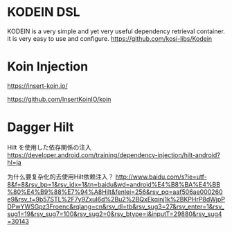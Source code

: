 # KODEIN  DSL
KODEIN is a very simple and yet very useful dependency retrieval container. it is very easy to use and configure.
https://github.com/kosi-libs/Kodein


# Koin Injection
https://insert-koin.io/

https://github.com/InsertKoinIO/koin


# Dagger Hilt 
Hilt を使用した依存関係の注入
https://developer.android.com/training/dependency-injection/hilt-android?hl=ja

为什么要复杂化的去使用Hilt依赖注入？
http://www.baidu.com/s?ie=utf-8&f=8&rsv_bp=1&rsv_idx=1&tn=baidu&wd=android%E4%B8%BA%E4%BB%80%E4%B9%88%E7%94%A8Hilt&fenlei=256&rsv_pq=aaf506ae000260e9&rsv_t=9b57STL%2F7y9ZxuI6d%2Bu2%2BQxEkqinj1k%2BKPHrP8dWjpPDPwYWSGpz3Froenc&rqlang=cn&rsv_dl=tb&rsv_sug3=27&rsv_enter=1&rsv_sug1=19&rsv_sug7=100&rsv_sug2=0&rsv_btype=i&inputT=29880&rsv_sug4=30143

